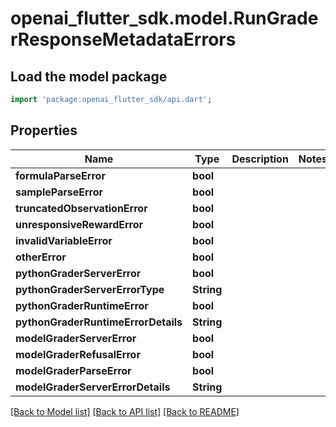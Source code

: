# openai_flutter_sdk.model.RunGraderResponseMetadataErrors

## Load the model package
```dart
import 'package:openai_flutter_sdk/api.dart';
```

## Properties
Name | Type | Description | Notes
------------ | ------------- | ------------- | -------------
**formulaParseError** | **bool** |  | 
**sampleParseError** | **bool** |  | 
**truncatedObservationError** | **bool** |  | 
**unresponsiveRewardError** | **bool** |  | 
**invalidVariableError** | **bool** |  | 
**otherError** | **bool** |  | 
**pythonGraderServerError** | **bool** |  | 
**pythonGraderServerErrorType** | **String** |  | 
**pythonGraderRuntimeError** | **bool** |  | 
**pythonGraderRuntimeErrorDetails** | **String** |  | 
**modelGraderServerError** | **bool** |  | 
**modelGraderRefusalError** | **bool** |  | 
**modelGraderParseError** | **bool** |  | 
**modelGraderServerErrorDetails** | **String** |  | 

[[Back to Model list]](../README.md#documentation-for-models) [[Back to API list]](../README.md#documentation-for-api-endpoints) [[Back to README]](../README.md)


